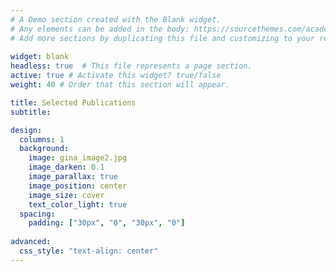 ```yaml
---
# A Demo section created with the Blank widget.
# Any elements can be added in the body: https://sourcethemes.com/academic/docs/writing-markdown-latex/
# Add more sections by duplicating this file and customizing to your requirements.
  
widget: blank  
headless: true  # This file represents a page section.
active: true # Activate this widget? true/false
weight: 40 # Order that this section will appear.

title: Selected Publications
subtitle:

design:
  columns: 1
  background:
    image: gina_image2.jpg
    image_darken: 0.1
    image_parallax: true
    image_position: center
    image_size: cover
    text_color_light: true
  spacing:
    padding: ["30px", "0", "30px", "0"]
    
advanced:
  css_style: "text-align: center"
---
```

